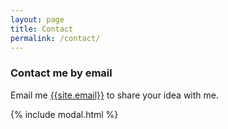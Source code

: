 ```yaml
---
layout: page
title: Contact
permalink: /contact/
---
```


### Contact me by email

Email me [{{site.email}}](mailto:{{site.email}}) to share your idea with me.

{% include modal.html %}
